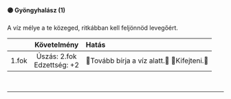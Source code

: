 #### 🟣 Gyöngyhalász (1)

A víz mélye a te közeged, ritkábban kell feljönnöd levegőért.

| |  Követelmény | Hatás  |
| :----------- | :-----------: | :----------- |
| 1.fok | Úszás: 2.fok<br />Edzettség: +2 | 👀Tovább bírja a víz alatt.👀 🔴Kifejteni.🔴 |

<br />

---

